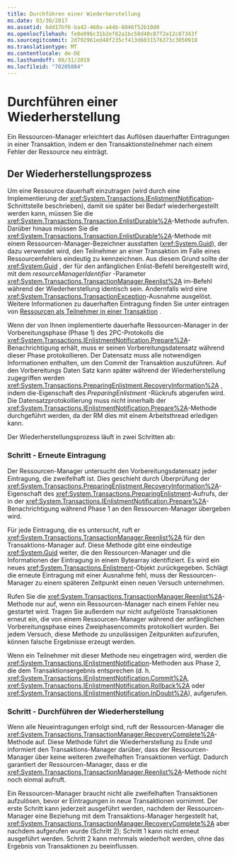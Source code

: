 ```yaml
---
title: Durchführen einer Wiederherstellung
ms.date: 03/30/2017
ms.assetid: 6dd17bf6-ba42-460a-a44b-8046f52b10d0
ms.openlocfilehash: fe0e096c31b2ef62a1bc50d40c87f2e12c87343f
ms.sourcegitcommit: 2d792961ed48f235cf413d6031576373c3050918
ms.translationtype: MT
ms.contentlocale: de-DE
ms.lasthandoff: 08/31/2019
ms.locfileid: "70205884"
---
```

# <a name="performing-recovery"></a>Durchführen einer Wiederherstellung
Ein Ressourcen-Manager erleichtert das Auflösen dauerhafter Eintragungen in einer Transaktion, indem er den Transaktionsteilnehmer nach einem Fehler der Ressource neu einträgt.  
  
## <a name="the-recovery-process"></a>Der Wiederherstellungsprozess  
 Um eine Ressource dauerhaft einzutragen (wird durch eine Implementierung der <xref:System.Transactions.IEnlistmentNotification>-Schnittstelle beschrieben), damit sie später bei Bedarf wiederhergestellt werden kann, müssen Sie die <xref:System.Transactions.Transaction.EnlistDurable%2A>-Methode aufrufen. Darüber hinaus müssen Sie die <xref:System.Transactions.Transaction.EnlistDurable%2A>-Methode mit einem Ressourcen-Manager-Bezeichner ausstatten (<xref:System.Guid>), der dazu verwendet wird, den Teilnehmer an einer Transaktion im Falle eines Ressourcenfehlers eindeutig zu kennzeichnen. Aus diesem Grund sollte der <xref:System.Guid> , der für den anfänglichen Enlist-Befehl bereitgestellt wird, mit dem *resourceManagerIdentifier* -Parameter <xref:System.Transactions.TransactionManager.Reenlist%2A> im-Befehl während der Wiederherstellung identisch sein. Andernfalls wird eine <xref:System.Transactions.TransactionException>-Ausnahme ausgelöst. Weitere Informationen zu dauerhaften Eintragung finden Sie unter eintragen von [Ressourcen als Teilnehmer in einer Transaktion](enlisting-resources-as-participants-in-a-transaction.md) .  
  
 Wenn der von Ihnen implementierte dauerhafte Ressourcen-Manager in der Vorbereitungsphase (Phase 1) des 2PC-Protokolls die <xref:System.Transactions.IEnlistmentNotification.Prepare%2A>-Benachrichtigung erhält, muss er seinen Vorbereitungsdatensatz während dieser Phase protokollieren. Der Datensatz muss alle notwendigen Informationen enthalten, um den Commit der Transaktion auszuführen. Auf den Vorbereitungs Daten Satz kann später während der Wiederherstellung zugegriffen werden <xref:System.Transactions.PreparingEnlistment.RecoveryInformation%2A> , indem die-Eigenschaft des *PreparingEnlistment* -Rückrufs abgerufen wird. Die Datensatzprotokollierung muss nicht innerhalb der <xref:System.Transactions.IEnlistmentNotification.Prepare%2A>-Methode durchgeführt werden, da der RM dies mit einem Arbeitsthread erledigen kann.  
  
 Der Wiederherstellungsprozess läuft in zwei Schritten ab:  
  
### <a name="step-1---reenlist"></a>Schritt - Erneute Eintragung  
 Der Ressourcen-Manager untersucht den Vorbereitungsdatensatz jeder Eintragung, die zweifelhaft ist. Dies geschieht durch Überprüfung der <xref:System.Transactions.PreparingEnlistment.RecoveryInformation%2A>-Eigenschaft des <xref:System.Transactions.PreparingEnlistment>-Aufrufs, der in der <xref:System.Transactions.IEnlistmentNotification.Prepare%2A>-Benachrichtigung während Phase 1 an den Ressourcen-Manager übergeben wird.  
  
 Für jede Eintragung, die es untersucht, ruft er <xref:System.Transactions.TransactionManager.Reenlist%2A> für den Transaktions-Manager auf. Diese Methode gibt eine eindeutige <xref:System.Guid> weiter, die den Ressourcen-Manager und die Informationen der Eintragung in einem Bytearray identifiziert. Es wird ein neues <xref:System.Transactions.Enlistment>-Objekt zurückgegeben. Schlägt die erneute Eintragung mit einer Ausnahme fehl, muss der Ressourcen-Manager zu einem späteren Zeitpunkt einen neuen Versuch unternehmen.  
  
 Rufen Sie die <xref:System.Transactions.TransactionManager.Reenlist%2A>-Methode nur auf, wenn ein Ressourcen-Manager nach einem Fehler neu gestartet wird. Tragen Sie außerdem nur nicht aufgelöste Transaktionen erneut ein, die von einem Ressourcen-Manager während der anfänglichen Vorbereitungsphase eines Zweiphasencommits protokolliert wurden. Bei jedem Versuch, diese Methode zu unzulässigen Zeitpunkten aufzurufen, können falsche Ergebnisse erzeugt werden.  
  
 Wenn ein Teilnehmer mit dieser Methode neu eingetragen wird, werden die <xref:System.Transactions.IEnlistmentNotification>-Methoden aus Phase 2, die dem Transaktionsergebnis entsprechen (d. h. <xref:System.Transactions.IEnlistmentNotification.Commit%2A>, <xref:System.Transactions.IEnlistmentNotification.Rollback%2A> oder <xref:System.Transactions.IEnlistmentNotification.InDoubt%2A>), aufgerufen.  
  
### <a name="step-2---completing-the-recovery"></a>Schritt - Durchführen der Wiederherstellung  
 Wenn alle Neueintragungen erfolgt sind, ruft der Ressourcen-Manager die <xref:System.Transactions.TransactionManager.RecoveryComplete%2A>-Methode auf. Diese Methode führt die Wiederherstellung zu Ende und informiert den Transaktions-Manager darüber, dass der Ressourcen-Manager über keine weiteren zweifelhaften Transaktionen verfügt. Dadurch garantiert der Ressourcen-Manager, dass er die <xref:System.Transactions.TransactionManager.Reenlist%2A>-Methode nicht noch einmal aufruft.  
  
 Ein Ressourcen-Manager braucht nicht alle zweifelhaften Transaktionen aufzulösen, bevor er Eintragungen in neue Transaktionen vornimmt. Der erste Schritt kann jederzeit ausgeführt werden, nachdem der Ressourcen-Manager eine Beziehung mit dem Transaktions-Manager hergestellt hat, <xref:System.Transactions.TransactionManager.RecoveryComplete%2A> aber nachdem aufgerufen wurde (Schritt 2); Schritt 1 kann nicht erneut ausgeführt werden. Schritt 2 kann mehrmals wiederholt werden, ohne das Ergebnis von Transaktionen zu beeinflussen.

